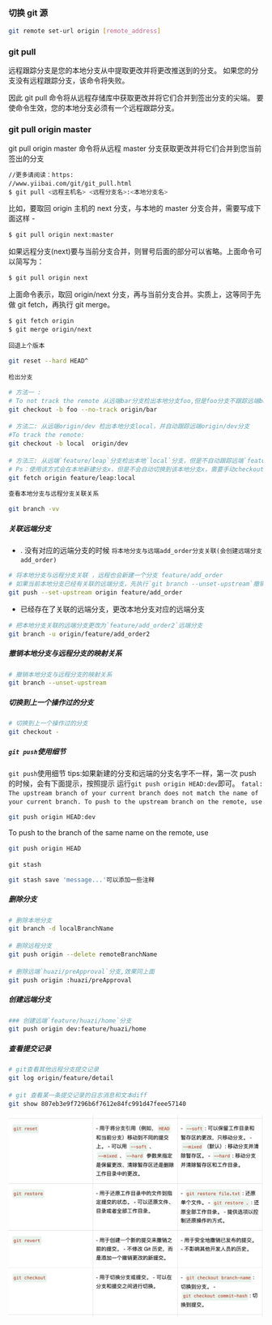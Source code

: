 ### 切换 git 源

```bash
git remote set-url origin [remote_address]
```

### git pull

远程跟踪分支是您的本地分支从中提取更改并将更改推送到的分支。 如果您的分支没有远程跟踪分支，该命令将失败。

因此 git pull 命令将从远程存储库中获取更改并将它们合并到签出分支的尖端。 要使命令生效，您的本地分支必须有一个远程跟踪分支。

### git pull origin master

git pull origin master 命令将从远程 master 分支获取更改并将它们合并到您当前签出的分支

```bash
//更多请阅读：https:
//www.yiibai.com/git/git_pull.html
$ git pull <远程主机名> <远程分支名>:<本地分支名>

```

比如，要取回 origin 主机的 next 分支，与本地的 master 分支合并，需要写成下面这样 -

```bash
$ git pull origin next:master
```

如果远程分支(next)要与当前分支合并，则冒号后面的部分可以省略。上面命令可以简写为：

```bash
$ git pull origin next
```

上面命令表示，取回 origin/next 分支，再与当前分支合并。实质上，这等同于先做 git fetch，再执行 git merge。

```bash
$ git fetch origin
$ git merge origin/next
```

`回退上个版本`

```bash
git reset --hard HEAD^
```

`检出分支`

```bash
# 方法一 :
# To not track the remote 从远端bar分支检出本地分支foo,但是foo分支不跟踪远端bar分支
git checkout -b foo --no-track origin/bar

# 方法二: 从远端origin/dev 检出本地分支local，并自动跟踪远端origin/dev分支
#To track the remote:
git checkout -b local  origin/dev

# 方法三: 从远端`feature/leap`分支检出本地`local`分支，但是不自动跟踪远端`feature/leap`分支
# Ps：使用该方式会在本地新建分支x，但是不会自动切换到该本地分支x，需要手动checkout；采用此种方法建立的本地分支不会和远程分支建立映射关系
git fetch origin feature/leap:local

```

`查看本地分支与远程分支关联关系`

```bash
git branch -vv
```

##### 关联远端分支

- . 没有对应的远端分支的时候
  `将本地分支与远端add_order分支关联(会创建远端分支add_order)`

```bash
# 将本地分支与远程分支关联 ，远程也会新建一个分支 feature/add_order
# 如果当前本地分支已经有关联的远端分支，先执行`git branch --unset-upstream`撤销和以前分支的关联状态
git push --set-upstream origin feature/add_order
```

- 已经存在了关联的远端分支，更改本地分支对应的远端分支

```bash
# 把本地分支关联的远端分支更改为`feature/add_order2`远端分支
git branch -u origin/feature/add_order2
```

##### 撤销本地分支与远程分支的映射关系

```bash
# 撤销本地分支与远程分支的映射关系
git branch --unset-upstream
```

##### 切换到上一个操作过的分支

```bash
# 切换到上一个操作过的分支
git checkout -
```

##### `git push`使用细节

`git push`使用细节
tips:如果新建的分支和远端的分支名字不一样，第一次 push 的时候，会有下面提示，按照提示
运行`git push origin HEAD:dev`即可。
`fatal: The upstream branch of your current branch does not match
the name of your current branch. To push to the upstream branch
on the remote, use`

```bash
git push origin HEAD:dev
```

To push to the branch of the same name on the remote, use

```bash
git push origin HEAD
```

`git stash`

```bash
git stash save 'message...'可以添加一些注释
```

##### 删除分支

```bash
# 删除本地分支
git branch -d localBranchName

# 删除远程分支
git push origin --delete remoteBranchName

# 删除远端`huazi/preApproval`分支,效果同上面
git push origin :huazi/preApproval
```

##### 创建远端分支

```bash
### 创建远端`feature/huazi/home`分支
git push origin dev:feature/huazi/home

```

##### 查看提交记录

```bash
# git查看其他远程分支提交记录
git log origin/feature/detail

# git 查看某一条提交记录的日志消息和文本diff
git show 807eb3e9f7296b6f7612e84fc991d47feee57140
```

![alt text](image.png)
